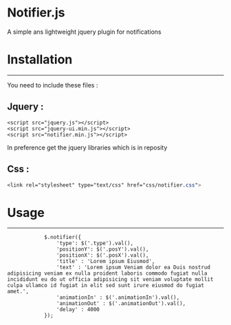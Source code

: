 Notifier.js
=====================

A simple ans lightweight jquery plugin for notifications


<h1>Installation</h1>
<hr>

You need to include these files :

<h2>Jquery : </h2>

```jquery
<script src="jquery.js"></script>
<script src="jquery-ui.min.js"></script>
<script src="notifier.min.js"></script>
```

In preference get the jquery libraries which is in reposity

<h2>Css : </h2>

```css
<link rel="stylesheet" type="text/css" href="css/notifier.css">
```

<h1>Usage</h1>
<hr>



```jquery
			$.notifier({
				'type': $('.type').val(),
				'positionY': $('.posY').val(),
				'positionX': $('.posX').val(),
				'title' : 'Lorem ipsum Eiusmod',
				'text' : 'Lorem ipsum Veniam dolor ea Duis nostrud adipisicing veniam ex nulla proident laboris commodo fugiat nulla incididunt eu do ut officia adipisicing sit veniam voluptate mollit culpa ullamco id fugiat in elit sed sunt irure eiusmod do fugiat amet.',
				'animationIn' : $('.animationIn').val(),
				'animationOut' : $('.animationOut').val(),
				'delay' : 4000
			});
```
